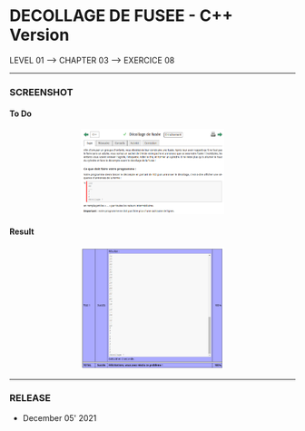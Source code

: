 # DECOLLAGE DE FUSEE - C++ Version
LEVEL 01 --> CHAPTER 03 --> EXERCICE 08

---
### **SCREENSHOT**

#### To Do
<div align="center">
    <img
        src="https://github.com/Ayckinn/CPP/blob/main/FRANCE_IOI/LEVEL_01/Chapter_03/08_decollage_fusee/todo.png"
        alt="DEMO"
        style="width:50%">
</div>

#### Result
<div align="center">
    <img
        src="https://github.com/Ayckinn/CPP/blob/main/FRANCE_IOI/LEVEL_01/Chapter_03/08_decollage_fusee/result.png"
        alt="DEMO"
        style="width:50%">
</div>

---
### **RELEASE**

- December 05' 2021